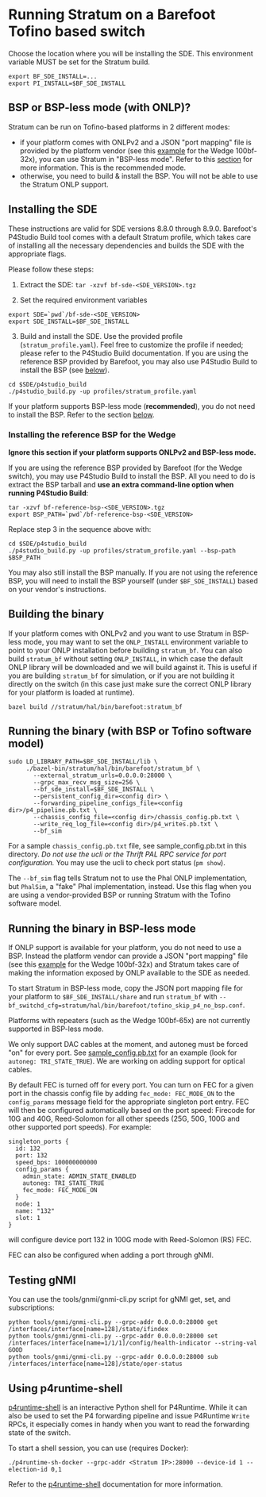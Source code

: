 # Running Stratum on a Barefoot Tofino based switch

Choose the location where you will be installing the SDE. This environment
variable MUST be set for the Stratum build.
```
export BF_SDE_INSTALL=...
export PI_INSTALL=$BF_SDE_INSTALL
```

## BSP or BSP-less mode (with ONLP)?

Stratum can be run on Tofino-based platforms in 2 different modes:
 * if your platform comes with ONLPv2 and a JSON "port mapping" file is provided
   by the platform vendor (see this
   [example](platforms/x86-64-accton-wedge100bf-32x-r0.json) for the Wedge 100bf-32x),
   you can use Stratum in "BSP-less mode". Refer to this
   [section](#running-the-binary-in-bsp-less-mode) for more information. This is
   the recommended mode.
 * otherwise, you need to build & install the BSP. You will not be able to use
   the Stratum ONLP support.

## Installing the SDE

These instructions are valid for SDE versions 8.8.0 through 8.9.0. Barefoot's
P4Studio Build tool comes with a default Stratum profile, which takes care of
installing all the necessary dependencies and builds the SDE with the
appropriate flags.

Please follow these steps:

 1. Extract the SDE: `tar -xzvf bf-sde-<SDE_VERSION>.tgz`

 2. Set the required environment variables
```
export SDE=`pwd`/bf-sde-<SDE_VERSION>
export SDE_INSTALL=$BF_SDE_INSTALL
```

 3. Build and install the SDE. Use the provided profile
    (`stratum_profile.yaml`). Feel free to customize the profile if needed;
    please refer to the P4Studio Build documentation. If you are using the
    reference BSP provided by Barefoot, you may also use P4Studio Build to
    install the BSP (see [below](#installing-the-reference-bsp-for-the-wedge)).
```
cd $SDE/p4studio_build
./p4studio_build.py -up profiles/stratum_profile.yaml
```

If your platform supports BSP-less mode (**recommended**), you do not need to
install the BSP. Refer to the section
[below](#running-the-binary-in-bsp-less-mode).

### Installing the reference BSP for the Wedge

**Ignore this section if your platform supports ONLPv2 and BSP-less mode.**

If you are using the reference BSP provided by Barefoot (for the Wedge switch),
you may use P4Studio Build to install the BSP. All you need to do is extract the
BSP tarball and **use an extra command-line option when running P4Studio
Build**:

```
tar -xzvf bf-reference-bsp-<SDE_VERSION>.tgz
export BSP_PATH=`pwd`/bf-reference-bsp-<SDE_VERSION>
```
Replace step 3 in the sequence above with:
```
cd $SDE/p4studio_build
./p4studio_build.py -up profiles/stratum_profile.yaml --bsp-path $BSP_PATH
```

You may also still install the BSP manually. If you are not using the reference
BSP, you will need to install the BSP yourself (under `$BF_SDE_INSTALL`) based
on your vendor's instructions.

## Building the binary

If your platform comes with ONLPv2 and you want to use Stratum in BSP-less mode,
you may want to set the `ONLP_INSTALL` environment variable to point to your
ONLP installation before building `stratum_bf`. You can also build `stratum_bf`
without setting `ONLP_INSTALL`, in which case the default ONLP library will be
downloaded and we will build against it. This is useful if you are building
`stratum_bf` for simulation, or if you are not building it directly on the
switch (in this case just make sure the correct ONLP library for your platform
is loaded at runtime).

```
bazel build //stratum/hal/bin/barefoot:stratum_bf
```

## Running the binary (with BSP or Tofino software model)

```
sudo LD_LIBRARY_PATH=$BF_SDE_INSTALL/lib \
     ./bazel-bin/stratum/hal/bin/barefoot/stratum_bf \
       --external_stratum_urls=0.0.0.0:28000 \
       --grpc_max_recv_msg_size=256 \
       --bf_sde_install=$BF_SDE_INSTALL \
       --persistent_config_dir=<config dir> \
       --forwarding_pipeline_configs_file=<config dir>/p4_pipeline.pb.txt \
       --chassis_config_file=<config dir>/chassis_config.pb.txt \
       --write_req_log_file=<config dir>/p4_writes.pb.txt \
       --bf_sim
```

For a sample `chassis_config.pb.txt` file, see sample_config.pb.txt in this
directory. *Do not use the ucli or the Thrift PAL RPC service for port
configuration.* You may use the ucli to check port status (`pm show`).

The `--bf_sim` flag tells Stratum not to use the Phal ONLP implementation, but
`PhalSim`, a "fake" Phal implementation, instead. Use this flag when you are
using a vendor-provided BSP or running Stratum with the Tofino software model.

## Running the binary in BSP-less mode

If ONLP support is available for your platform, you do not need to use a
BSP. Instead the platform vendor can provide a JSON "port mapping" file (see
this [example](platforms/x86-64-accton-wedge100bf-32x-r0.json) for the Wedge
100bf-32x) and Stratum takes care of making the information exposed by ONLP
available to the SDE as needed.

To start Stratum in BSP-less mode, copy the JSON port mapping file for your
platform to `$BF_SDE_INSTALL/share` and run `stratum_bf` with
`--bf_switchd_cfg=stratum/hal/bin/barefoot/tofino_skip_p4_no_bsp.conf`.

Platforms with repeaters (such as the Wedge 100bf-65x) are not currently
supported in BSP-less mode.

We only support DAC cables at the moment, and autoneg must be forced "on" for
every port. See [sample_config.pb.txt](sample_config.pb.txt) for an example
(look for `autoneg: TRI_STATE_TRUE`). We are working on adding support for
optical cables.

By default FEC is turned off for every port. You can turn on FEC for a given
port in the chassis config file by adding `fec_mode: FEC_MODE_ON` to the
`config_params` message field for the appropriate singleton port entry. FEC will
then be configured automatically based on the port speed: Firecode for 10G and
40G, Reed-Solomon for all other speeds (25G, 50G, 100G and other supported port
speeds). For example:
```
singleton_ports {
  id: 132
  port: 132
  speed_bps: 100000000000
  config_params {
    admin_state: ADMIN_STATE_ENABLED
    autoneg: TRI_STATE_TRUE
    fec_mode: FEC_MODE_ON
  }
  node: 1
  name: "132"
  slot: 1
}
```
will configure device port 132 in 100G mode with Reed-Solomon (RS) FEC.

FEC can also be configured when adding a port through gNMI.

## Testing gNMI

You can use the tools/gnmi/gnmi-cli.py script for gNMI get, set, and subscriptions:
```
python tools/gnmi/gnmi-cli.py --grpc-addr 0.0.0.0:28000 get /interfaces/interface[name=128]/state/ifindex
python tools/gnmi/gnmi-cli.py --grpc-addr 0.0.0.0:28000 set /interfaces/interface[name=1/1/1]/config/health-indicator --string-val GOOD
python tools/gnmi/gnmi-cli.py --grpc-addr 0.0.0.0:28000 sub /interfaces/interface[name=128]/state/oper-status
```

## Using p4runtime-shell

[p4runtime-shell](https://github.com/p4lang/p4runtime-shell) is an interactive
Python shell for P4Runtime. While it can also be used to set the P4 forwarding
pipeline and issue P4Runtime `Write` RPCs, it especially comes in handy when you
want to read the forwarding state of the switch.

To start a shell session, you can use (requires Docker):
```
./p4runtime-sh-docker --grpc-addr <Stratum IP>:28000 --device-id 1 --election-id 0,1
```

Refer to the [p4runtime-shell](https://github.com/p4lang/p4runtime-shell)
documentation for more information.
